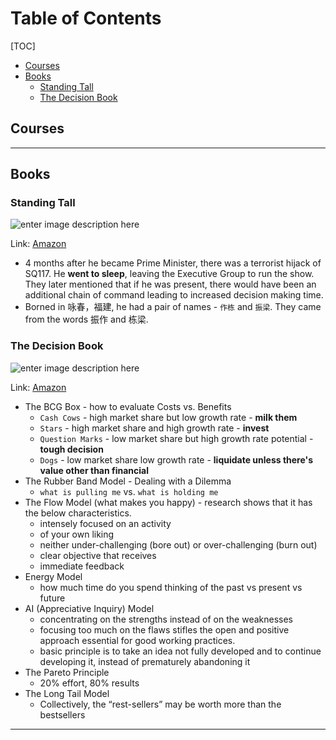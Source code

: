 # Table of Contents

[TOC]

<!-- Manually creating TOCs so that it displays on GitHub -->

- [Courses](#courses)
- [Books](#books)
  - [Standing Tall](#standing-tall)
  - [The Decision Book](#decision-book)

<!-- ACTUAL SECTIONS -->

## Courses <a name="courses"></a>

---

## Books <a name="books"></a>

### Standing Tall <a name="standing-tall"></a>

![enter image description here](https://images-na.ssl-images-amazon.com/images/I/41rQf+0zGiL._SX332_BO1,204,203,200_.jpg)

Link: [Amazon](https://www.amazon.com/Standing-Tall-Chok-Tong-Years/dp/9811234396)

- 4 months after he became Prime Minister, there was a terrorist hijack of SQ117. He **went to sleep**, leaving the Executive Group to run the show. They later mentioned that if he was present, there would have been an additional chain of command leading to increased decision making time.
- Borned in 咏春，福建, he had a pair of names - `作栋` and `振梁`. They came from the words 振作 and 栋梁.

### The Decision Book <a name="decision-book"></a>

![enter image description here](https://images-na.ssl-images-amazon.com/images/I/41VPVlw8UTL._SX310_BO1,204,203,200_.jpg)

Link: [Amazon](https://www.amazon.sg/Decision-Book-models-strategic-thinking/dp/1781259542/ref=asc_df_1781259542/?tag=googleshoppin-22&linkCode=df0&hvadid=389055537118&hvpos=&hvnetw=g&hvrand=17167218920788847931&hvpone=&hvptwo=&hvqmt=&hvdev=c&hvdvcmdl=&hvlocint=&hvlocphy=9062538&hvtargid=pla-406163979793&psc=1)

- The BCG Box - how to evaluate Costs vs. Benefits
  - `Cash Cows` - high market share but low growth rate - **milk them**
  - `Stars` - high market share and high growth rate - **invest**
  - `Question Marks` - low market share but high growth rate potential - **tough decision**
  - `Dogs` - low market share low growth rate - **liquidate unless there's value other than financial**
- The Rubber Band Model - Dealing with a Dilemma
  - `what is pulling me` vs. `what is holding me`
- The Flow Model (what makes you happy) - research shows that it has the below characteristics. 
  - intensely focused on an activity
  - of your own liking
  - neither under-challenging (bore out) or over-challenging (burn out)
  - clear objective that receives
  - immediate feedback
- Energy Model
  - how much time do you spend thinking of the past vs present vs future
- AI (Appreciative Inquiry) Model
  - concentrating on the strengths instead of on the weaknesses
  - focusing too much on the flaws stifles the open and positive approach essential for good working practices. 
  - basic principle is to take an idea not fully developed and to continue developing it, instead of prematurely abandoning it
- The Pareto Principle
  - 20% effort, 80% results
- The Long Tail Model
  - Collectively, the “rest-sellers” may be worth more than the bestsellers

---
